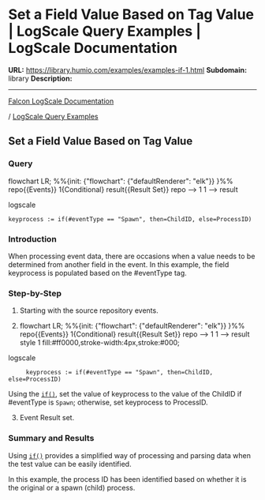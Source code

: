 # Set a Field Value Based on Tag Value | LogScale Query Examples | LogScale Documentation

**URL:** https://library.humio.com/examples/examples-if-1.html
**Subdomain:** library
**Description:** 

---

[Falcon LogScale Documentation](https://library.humio.com)

/ [LogScale Query Examples](examples.html)

## Set a Field Value Based on Tag Value

### Query

flowchart LR; %%{init: {"flowchart": {"defaultRenderer": "elk"}} }%% repo{{Events}} 1{Conditional} result{{Result Set}} repo --> 1 1 --> result

logscale
    
    
    keyprocess := if(#eventType == "Spawn", then=ChildID, else=ProcessID)

### Introduction

When processing event data, there are occasions when a value needs to be determined from another field in the event. In this example, the field keyprocess is populated based on the #eventType tag. 

### Step-by-Step

  1. Starting with the source repository events.

  2. flowchart LR; %%{init: {"flowchart": {"defaultRenderer": "elk"}} }%% repo{{Events}} 1{Conditional} result{{Result Set}} repo --> 1 1 --> result style 1 fill:#ff0000,stroke-width:4px,stroke:#000;

logscale
         
         keyprocess := if(#eventType == "Spawn", then=ChildID, else=ProcessID)

Using the [`if()`](https://library.humio.com/data-analysis/functions-if.html), set the value of keyprocess to the value of the ChildID if #eventType is `Spawn`; otherwise, set keyprocess to ProcessID. 

  3. Event Result set.




### Summary and Results

Using [`if()`](https://library.humio.com/data-analysis/functions-if.html) provides a simplified way of processing and parsing data when the test value can be easily identified. 

In this example, the process ID has been identified based on whether it is the original or a spawn (child) process.
